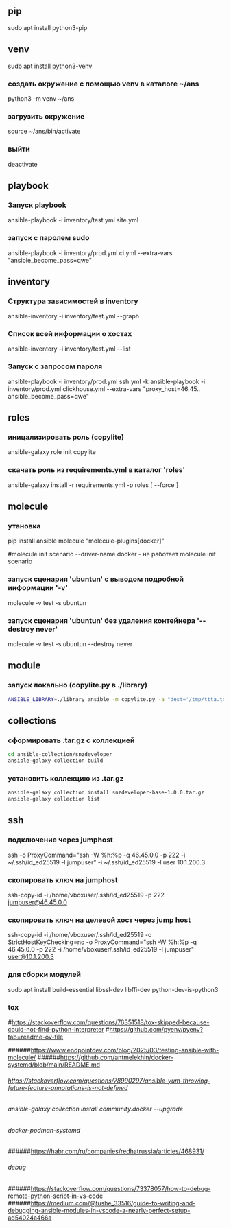 
## pip
sudo apt install python3-pip

## venv
sudo apt install python3-venv

### создать окружение с помощью venv в каталоге ~/ans
python3 -m venv ~/ans

### загрузить окружение 
source ~/ans/bin/activate
### выйти
deactivate


## playbook
### Запуск playbook
ansible-playbook -i inventory/test.yml site.yml
### запуск с паролем sudo
ansible-playbook -i inventory/prod.yml ci.yml --extra-vars "ansible_become_pass=qwe"

## inventory
### Структура зависимостей в inventory
ansible-inventory -i inventory/test.yml --graph

### Список всей информации о хостах
ansible-inventory -i inventory/test.yml --list

### Запуск с запросом пароля
ansible-playbook -i inventory/prod.yml ssh.yml -k
ansible-playbook -i inventory/prod.yml clickhouse.yml --extra-vars "proxy_host=46.45.*.* ansible_become_pass=qwe"

## roles
### иницализировать роль (copylite)
ansible-galaxy role init copylite
### скачать роль из requirements.yml в каталог 'roles' 
ansible-galaxy install -r requirements.yml -p roles [ --force ]

## molecule
### утановка 
pip install ansible molecule "molecule-plugins[docker]"


#molecule init scenario --driver-name docker - не работает
 molecule init scenario

### запуск сценария 'ubuntun' с выводом подробной информации '-v'
molecule -v test -s ubuntun

### запуск сценария 'ubuntun' без удаления контейнера '--destroy never'
molecule -v test -s ubuntun --destroy never


## module  
### запуск локально (copylite.py в ./library)
```sh
ANSIBLE_LIBRARY=./library ansible -m copylite.py -a "dest='/tmp/ttta.txt' content='test qwerty 777'" localhost
```

## collections
### сформировать .tar.gz с коллекцией
```sh
cd ansible-collection/snzdeveloper  
ansible-galaxy collection build  
```
### установить коллекцию из .tar.gz
```sh
ansible-galaxy collection install snzdeveloper-base-1.0.0.tar.gz  
ansible-galaxy collection list  
```


## ssh
### подключение через jumphost
ssh -o ProxyCommand="ssh -W %h:%p -q 46.45.0.0 -p 222 -i ~/.ssh/id_ed25519 -l jumpuser" -i ~/.ssh/id_ed25519 -l user 10.1.200.3

### скопировать ключ на jumphost
ssh-copy-id -i /home/vboxuser/.ssh/id_ed25519 -p 222 jumpuser@46.45.0.0

### скопировать ключ на целевой хост через jump host
ssh-copy-id -i /home/vboxuser/.ssh/id_ed25519 -o StrictHostKeyChecking=no -o ProxyCommand="ssh -W %h:%p -q 46.45.0.0 -p 222 -i /home/vboxuser/.ssh/id_ed25519 -l jumpuser" user@10.1.200.3


### для сборки модулей
sudo apt install build-essential libssl-dev libffi-dev python-dev-is-python3

### tox
#https://stackoverflow.com/questions/76351518/tox-skipped-because-could-not-find-python-interpreter
#https://github.com/pyenv/pyenv?tab=readme-ov-file

######https://www.endpointdev.com/blog/2025/03/testing-ansible-with-molecule/
######https://github.com/antmelekhin/docker-systemd/blob/main/README.md

###### https://stackoverflow.com/questions/78990297/ansible-yum-throwing-future-feature-annotations-is-not-defined
###### ansible-galaxy collection install community.docker --upgrade


###### docker-podman-systemd
######https://habr.com/ru/companies/redhatrussia/articles/468931/

###### debug
######https://stackoverflow.com/questions/73378057/how-to-debug-remote-python-script-in-vs-code
######https://medium.com/@tushe_33516/guide-to-writing-and-debugging-ansible-modules-in-vscode-a-nearly-perfect-setup-ad54024a466a
